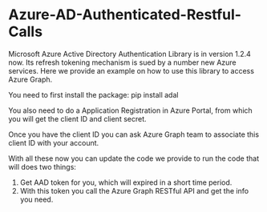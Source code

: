 # Azure-AD-Authenticated-Restful-Calls

Microsoft Azure Active Directory Authentication Library is in version 1.2.4 now. Its refresh tokening mechanism is sued by a number new Azure services. Here we provide an example on how to use this library to access Azure Graph.

You need to first install the package: pip install adal

You also need to do a Application Registration in Azure Portal, from which you will get the client ID and client secret.

Once you have the client ID you can ask Azure Graph team to associate this client ID with your account.

With all these now you can update the code we provide to run the code that will does two things:
1. Get AAD token for you, which will expired in a short time period.
2. With this token you call the Azure Graph RESTful API and get the info you need.

